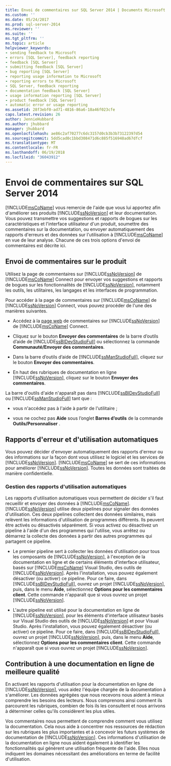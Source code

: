 ```yaml
---
title: Envoi de commentaires sur SQL Server 2014 | Documents Microsoft
ms.custom: ''
ms.date: 05/24/2017
ms.prod: sql-server-2014
ms.reviewer: ''
ms.suite: ''
ms.tgt_pltfrm: ''
ms.topic: article
helpviewer_keywords:
- sending feedback to Microsoft
- errors [SQL Server], feedback reporting
- feedback [SQL Server]
- submitting feedback [SQL Server]
- bug reporting [SQL Server]
- reporting usage information to Microsoft
- reporting errors to Microsoft
- SQL Server, feedback reporting
- documentation feedback [SQL Server]
- usage information reporting [SQL Server]
- product feedback [SQL Server]
- automatic error or usage reporting
ms.assetid: 28f3ebf0-ad71-4816-86a6-18a46f023cfe
caps.latest.revision: 26
author: JennieHubbard
ms.author: jhubbard
manager: jhubbard
ms.openlocfilehash: ae86c2af70277c6dc3157d0cb3b3b73122397d54
ms.sourcegitcommit: 5dd5cad0c1bbd308471d6c885f516948ad67dfcf
ms.translationtype: MT
ms.contentlocale: fr-FR
ms.lasthandoff: 06/19/2018
ms.locfileid: "36043912"
---
```

# <a name="providing-feedback-for-sql-server-2014"></a>Envoi de commentaires sur SQL Server 2014
  [!INCLUDE[msCoName](../includes/msconame-md.md)] vous remercie de l'aide que vous lui apportez afin d'améliorer ses produits [!INCLUDE[ssNoVersion](../includes/ssnoversion-md.md)] et leur documentation. Vous pouvez transmettre vos suggestions et rapports de bogues sur les caractéristiques et l'interface utilisateur d'un produit, soumettre des commentaires sur la documentation, ou envoyer automatiquement des rapports d'erreurs et des données sur l'utilisation à [!INCLUDE[msCoName](../includes/msconame-md.md)] en vue de leur analyse. Chacune de ces trois options d'envoi de commentaires est décrite ici.  
  
## <a name="submitting-feedback-about-the-product"></a>Envoi de commentaires sur le produit  
 Utilisez la page de commentaires sur [!INCLUDE[ssNoVersion](../includes/ssnoversion-md.md)] de [!INCLUDE[msCoName](../includes/msconame-md.md)] Connect pour envoyer vos suggestions et rapports de bogues sur les fonctionnalités de [!INCLUDE[ssNoVersion](../includes/ssnoversion-md.md)], notamment les outils, les utilitaires, les langages et les interfaces de programmation.  
  
 Pour accéder à la page de commentaires sur [!INCLUDE[msCoName](../includes/msconame-md.md)] de [!INCLUDE[ssNoVersion](../includes/ssnoversion-md.md)] Connect, vous pouvez procéder de l'une des manières suivantes.  
  
-   Accédez à la [page web](http://go.microsoft.com/fwlink/?linkid=34178) de commentaires sur [!INCLUDE[ssNoVersion](../includes/ssnoversion-md.md)] de [!INCLUDE[msCoName](../includes/msconame-md.md)] Connect.  
  
-   Cliquez sur le bouton **Envoyer des commentaires** de la barre d’outils d’aide de [!INCLUDE[ssBIDevStudioFull](../includes/ssbidevstudiofull-md.md)] ou sélectionnez la commande **Communauté/Envoyer des commentaires**.  
  
-   Dans la barre d’outils d’aide de [!INCLUDE[ssManStudioFull](../includes/ssmanstudiofull-md.md)], cliquez sur le bouton **Envoyer des commentaires**.  
  
-   En haut des rubriques de documentation en ligne [!INCLUDE[ssNoVersion](../includes/ssnoversion-md.md)], cliquez sur le bouton **Envoyer des commentaires**.  
  
 La barre d'outils d'aide n'apparaît pas dans [!INCLUDE[ssBIDevStudioFull](../includes/ssbidevstudiofull-md.md)] ou [!INCLUDE[ssManStudioFull](../includes/ssmanstudiofull-md.md)] tant que :  
  
-   vous n'accédez pas à l'aide à partir de l'utilitaire ;  
  
-   vous ne cochez pas **Aide** sous l’onglet **Barres d’outils** de la commande **Outils/Personnaliser** .  
  
## <a name="automatic-error-and-usage-reporting"></a>Rapports d'erreur et d'utilisation automatiques  
 Vous pouvez décider d'envoyer automatiquement des rapports d'erreur ou des informations sur la façon dont vous utilisez le logiciel et les services de [!INCLUDE[ssNoVersion](../includes/ssnoversion-md.md)]. [!INCLUDE[msCoName](../includes/msconame-md.md)] se sert de ces informations pour améliorer [!INCLUDE[ssNoVersion](../includes/ssnoversion-md.md)]. Toutes les données sont traitées de manière confidentielle.  
  
### <a name="managing-automatic-usage-reporting"></a>Gestion des rapports d'utilisation automatiques  
 Les rapports d'utilisation automatiques vous permettent de décider s'il faut recueillir et envoyer des données à [!INCLUDE[msCoName](../includes/msconame-md.md)]. [!INCLUDE[ssNoVersion](../includes/ssnoversion-md.md)] utilise deux pipelines pour signaler des données d'utilisation. Ces deux pipelines collectent des données similaires, mais relèvent les informations d'utilisation de programmes différents. Ils peuvent être activés ou désactivés séparément. Si vous activez ou désactivez un pipeline à l'aide d'un des programmes qui l'utilise, vous arrêtez ou démarrez la collecte des données à partir des autres programmes qui partagent ce pipeline.  
  
-   Le premier pipeline sert à collecter les données d'utilisation pour tous les composants de [!INCLUDE[ssNoVersion](../includes/ssnoversion-md.md)], à l'exception de la documentation en ligne et de certains éléments d'interface utilisateur, basés sur [!INCLUDE[msCoName](../includes/msconame-md.md)] Visual Studio, des outils de [!INCLUDE[ssNoVersion](../includes/ssnoversion-md.md)]. Après l'installation, vous pouvez également désactiver (ou activer) ce pipeline. Pour ce faire, dans [!INCLUDE[ssBIDevStudioFull](../includes/ssbidevstudiofull-md.md)], ouvrez un projet [!INCLUDE[ssNoVersion](../includes/ssnoversion-md.md)], puis, dans le menu **Aide**, sélectionnez **Options pour les commentaires client**. Cette commande n'apparaît que si vous ouvrez un projet [!INCLUDE[ssNoVersion](../includes/ssnoversion-md.md)].  
  
-   L'autre pipeline est utilisé pour la documentation en ligne de [!INCLUDE[ssNoVersion](../includes/ssnoversion-md.md)], pour les éléments d'interface utilisateur basés sur Visual Studio des outils de [!INCLUDE[ssNoVersion](../includes/ssnoversion-md.md)] et pour Visual Studio. Après l'installation, vous pouvez également désactiver (ou activer) ce pipeline. Pour ce faire, dans [!INCLUDE[ssBIDevStudioFull](../includes/ssbidevstudiofull-md.md)], ouvrez un projet [!INCLUDE[ssNoVersion](../includes/ssnoversion-md.md)], puis, dans le menu **Aide**, sélectionnez **Options pour les commentaires client**. Cette commande n'apparaît que si vous ouvrez un projet [!INCLUDE[ssNoVersion](../includes/ssnoversion-md.md)].  
  
## <a name="helping-build-a-better-books-online"></a>Contribution à une documentation en ligne de meilleure qualité  
 En activant les rapports d'utilisation pour la documentation en ligne de [!INCLUDE[ssNoVersion](../includes/ssnoversion-md.md)], vous aidez l'équipe chargée de la documentation à s'améliorer. Les données agrégées que nous recevons nous aident à mieux comprendre les besoins des lecteurs. Nous comprenons ainsi comment ils parcourent les rubriques, combien de fois ils les consultent et nous arrivons à déterminer celles qu'ils considèrent les plus utiles.  
  
 Vos commentaires nous permettent de comprendre comment vous utilisez la documentation. Cela nous aide à concentrer nos ressources de rédaction sur les rubriques les plus importantes et à concevoir les futurs systèmes de documentation de [!INCLUDE[ssNoVersion](../includes/ssnoversion-md.md)]. Ces informations d'utilisation de la documentation en ligne nous aident également à identifier les fonctionnalités qui génèrent une utilisation fréquente de l'aide. Elles nous indiquent les domaines nécessitant des améliorations en terme de facilité d'utilisation.  
  
  